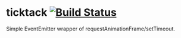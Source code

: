 # ticktack [![Build Status](https://travis-ci.org/hanamura/ticktack.svg?branch=master)](https://travis-ci.org/hanamura/ticktack)

Simple EventEmitter wrapper of requestAnimationFrame/setTimeout.

